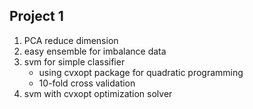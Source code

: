 ## Project 1

1. PCA reduce dimension
2. easy ensemble for imbalance data
3. svm for simple classifier
    - using cvxopt package for quadratic programming
    - 10-fold cross validation  
4. svm with cvxopt optimization solver 
